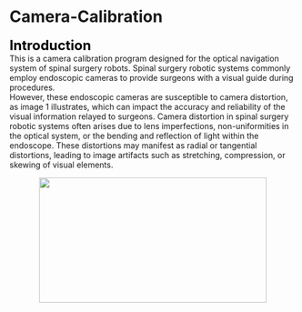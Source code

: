 # Camera-Calibration
<font size=5 color=BLACK>**Introduction**</font>  
This is a camera calibration program designed for the optical navigation system of spinal surgery robots. Spinal surgery robotic systems commonly employ endoscopic cameras to provide surgeons with a visual guide during procedures.  
However, these endoscopic cameras are susceptible to camera distortion, as image 1 illustrates, which can impact the accuracy and reliability of the visual information relayed to surgeons. Camera distortion in spinal surgery robotic systems often arises due to lens imperfections, non-uniformities in the optical system, or the bending and reflection of light within the endoscope. These distortions may manifest as radial or tangential distortions, leading to image artifacts such as stretching, compression, or skewing of visual elements.   
  
<div align=center>
<img src="https://github.com/ShawnHYSun/Images/blob/main/Camera%20Distortion.png" width="400" height="220">
</div>
  

